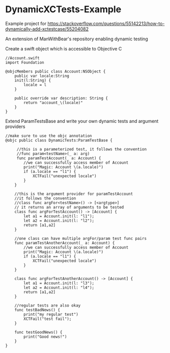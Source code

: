 # DynamicXCTests-Example
Example project for https://stackoverflow.com/questions/55142213/how-to-dynamically-add-xctestcase/55204082

An extension of ManWithBear's repository enabling dynamic testing

Create a swift object which is accessible to Objective C
```
//Account.swift
import Foundation

@objcMembers public class Account:NSObject {
    public var locale:String
    init(l:String) {
        locale = l
    }
    
    public override var description: String {
        return "account_\(locale)"
    }
}
```

Extend ParamTestsBase and write your own dynamic tests and argument providers

```
//make sure to use the objc annotation
@objc public class DynamicTests:ParamTestBase {

     //this is a parameterized test, it follows the convention
     //func param<testName>(_ a: arg)
     func paramTestAccount(_ a: Account) {
        //we can successfully access member of Account
        print("Magic: Account \(a.locale)")
        if (a.locale == "l1") {
            XCTFail("unexpected locale")
        }
    }
    
    //this is the argument provider for paramTestAccount
    //it follows the convention
    //class func argFor<testName>() -> [<argtype>]
    // it returns an array of arguments to be tested
    class func argForTestAccount() -> [Account] {
        let a1 = Account.init(l: "l1");
        let a2 = Account.init(l: "l2");
        return [a1,a2]
    }
    
    //one class can have multiple argFor/param test func pairs
    func paramTestAnotherAccount(_ a: Account) {
        //we can successfully access member of Account
        print("Magic: Account \(a.locale)")
        if (a.locale == "l1") {
            XCTFail("unexpected locale")
        }
    }
    
    class func argForTestAnotherAccount() -> [Account] {
        let a1 = Account.init(l: "l3");
        let a2 = Account.init(l: "l4");
        return [a1,a2]
    }
    
    //regular tests are also okay
    func testBadNews() {
        print("my regular test")
        XCTFail("test fail");
    }
    
    func testGoodNews() {
        print("Good news!")
    }
}
```
